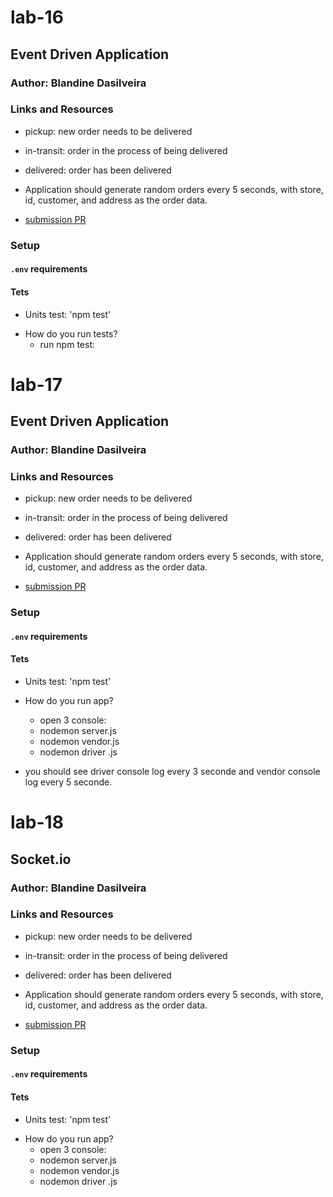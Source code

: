# lab-16



##  Event Driven Application

### Author: Blandine Dasilveira

### Links and Resources


- pickup:  new order needs to be delivered

- in-transit: order  in the process of being delivered

- delivered: order has been delivered

- Application should generate random orders every 5 seconds, with store, id, customer, and address as the order data.

- [submission PR](https://github.com/blandine-401javascript/lab-16/pull/1)


### Setup

#### `.env` requirements


#### Tets

* Units test: 'npm test'


- How do you run tests?
  - run npm test: 



# lab-17

##  Event Driven Application

### Author: Blandine Dasilveira

### Links and Resources


- pickup:  new order needs to be delivered

- in-transit: order  in the process of being delivered

- delivered: order has been delivered

- Application should generate random orders every 5 seconds, with store, id, customer, and address as the order data.

- [submission PR](https://github.com/blandine-401javascript/lab-16/pull/2)


### Setup

#### `.env` requirements


#### Tets

* Units test: 'npm test'


- How do you run app?
  -  open 3 console:
    - nodemon server.js
    - nodemon vendor.js
    - nodemon driver .js


- you should see driver console log every 3 seconde and vendor console log every 5 seconde.


  
# lab-18

##  Socket.io

### Author: Blandine Dasilveira

### Links and Resources


- pickup:  new order needs to be delivered

- in-transit: order  in the process of being delivered

- delivered: order has been delivered

- Application should generate random orders every 5 seconds, with store, id, customer, and address as the order data.


- [submission PR](https://github.com/blandine-401javascript/lab-16/pull/3)


### Setup

#### `.env` requirements


#### Tets

* Units test: 'npm test'



- How do you run app?
  -  open 3 console:
    - nodemon server.js
    - nodemon vendor.js
    - nodemon driver .js
